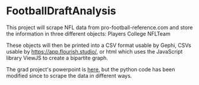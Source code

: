 # FootballDraftAnalysis

This project will scrape NFL data from pro-football-reference.com and store the information in three different objects: 
  Players
  College
  NFLTeam

These objects will then be printed into a CSV format usable by Gephi, CSVs usable by https://app.flourish.studio/, or html which uses the JavaScript library ViewJS to create a bipartite graph.

The grad project's powerpoint is [here](CNT5805FinalPresentationTeam2.pptx), but the python code has been modified since to scrape the data in different ways.
